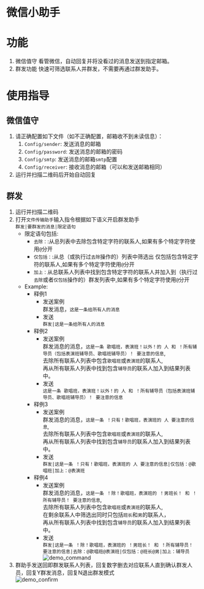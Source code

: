 # 微信小助手
# 功能
1. 微信值守
看管微信，自动回复并将没看过的消息发送到指定邮箱。
2. 群发功能
快速可筛选联系人并群发，不需要再通过群发助手。

# 使用指导
## 微信值守
1. 请正确配置如下文件（如不正确配置，邮箱收不到未读信息）：
    1. `Config/sender`: 发送消息的邮箱
    2. `Config/password`: 发送消息的邮箱的密码
    4. `Config/smtp`: 发送消息的邮箱`smtp`配置
    3. `Config/receiver`: 接收消息的邮箱（可以和发送邮箱相同）
2. 运行并扫描二维码后开始自动回复

## 群发
1. 运行并扫描二维码
2. 打开`文件传输助手`输入指令根据如下语义开启群发助手<br>
    `群发|要群发的消息|限定语句`<br>
    * 限定语句包括:<br>
        * `去除：`:从总列表中去除包含特定字符的联系人,如果有多个特定字符使用`@`分开<br>
        * `仅包括：`:从总（或执行过`去除`操作的）列表中筛选出 仅包括包含特定字符的联系人,如果有多个特定字符使用`@`分开<br>
        * `加上：`从总联系人列表中找到包含特定字符的联系人并加入到（执行过`去除`或者`仅包括`操作的）群发列表中,如果有多个特定字符使用`@`分开<br>
    * Example:<br>
        - 释例1<br>
            * 发送案例<br>
            群发消息，`这是一条给所有人的消息`<br>
            * 发送<br>
            `群发|这是一条给所有人的消息`<br>
        - 释例2<br>
            * 发送案例<br>
                群发消息的消息，`这是一条 歌唱班，表演班！以外！的 人 和 ！所有辅导员（包括表演班辅导员、歌唱班辅导员）！ 要注意的信息`,<br>
                去除所有联系人列表中包含`歌唱班`或`表演班`的联系人,<br>
                再从所有联系人列表中找到包含`辅导员`的联系人加入到结果列表中。<br>
            * 发送<br>
            `这是一条 歌唱班，表演班！以外！的 人 和 ！所有辅导员（包括表演班辅导员、歌唱班辅导员）！ 要注意的信息`<br>
        - 释例3
             * 发送案例<br>
                 群发消息的消息，`这是一条 ！只有！歌唱班，表演班的 人 要注意的信息`,<br>
                 去除所有联系人列表中包含`歌唱班`或`表演班`的联系人,<br>
                 再从所有联系人列表中找到包含`辅导员`的联系人加入到结果列表中。<br>
             * 发送<br>
             `群发|这是一条 ！只有！歌唱班，表演班的 人 要注意的信息|仅包括：@歌唱班|加上：@表演班`<br>
         - 释例4<br>
             * 发送案例<br>
                 群发消息的消息，`这是一条 ！除！歌唱班，表演班的 ！男班长！ 和 ！所有辅导员！ 要注意的信息`,<br>
                 去除所有联系人列表中包含`歌唱班`或`表演班`的联系人,<br>
                 在剩余联系人中筛选出同时只包括`班长`和`男`的联系人，<br>
                 再从所有联系人列表中找到包含`辅导员`的联系人加入到结果列表中。<br>
             * 发送<br>
             `群发|这是一条 ！除！歌唱班，表演班的 ！男班长！ 和 ！所有辅导员！ 要注意的信息|去除：@歌唱班@表演班|仅包括：@班长@男|加上：辅导员`<br>
         ![demo_command](https://github.com/kzmain/Wechat-Tool/blob/master/demo/%E7%BE%A4%E5%8F%91%E5%8A%A9%E6%89%8B%20%E7%BE%A4%E5%8F%91%E5%91%BD%E4%BB%A4.png?raw=true)
3. 群助手发送回即群发联系人列表，回复数字删去对应联系人直到确认群发人员，回复Y群发消息，回复N退出群发模式<br>
    ![demo_confirm](https://github.com/kzmain/Wechat-Tool/blob/master/demo/%E7%BE%A4%E5%8F%91%E5%8A%A9%E6%89%8B%20%E7%A1%AE%E8%AE%A4%E4%BA%BA%E5%91%98.png?raw=true)
    
    
    
